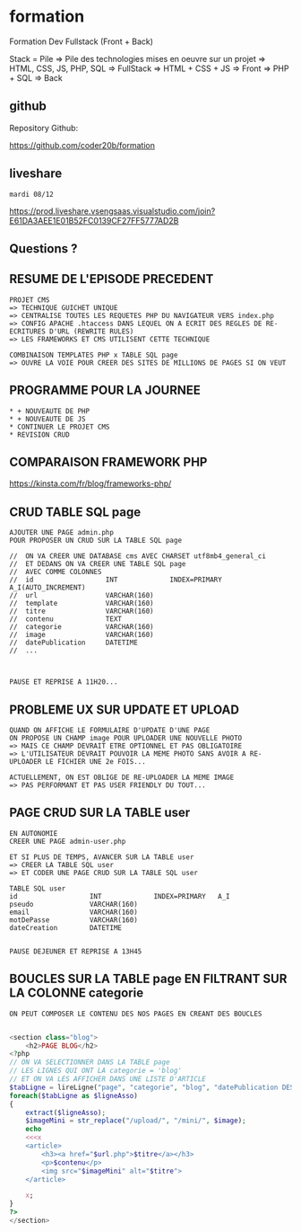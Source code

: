 # formation

Formation Dev Fullstack (Front + Back)

Stack = Pile
=> Pile des technologies mises en oeuvre sur un projet
=> HTML, CSS, JS, PHP, SQL  => FullStack
=> HTML + CSS + JS          => Front
=> PHP + SQL                => Back

## github

Repository Github:

https://github.com/coder20b/formation

## liveshare

    mardi 08/12

https://prod.liveshare.vsengsaas.visualstudio.com/join?E61DA3AEE1E01B52FC0139CF27FF5777AD2B

## Questions ?

## RESUME DE L'EPISODE PRECEDENT

    PROJET CMS
    => TECHNIQUE GUICHET UNIQUE
    => CENTRALISE TOUTES LES REQUETES PHP DU NAVIGATEUR VERS index.php
    => CONFIG APACHE .htaccess DANS LEQUEL ON A ECRIT DES REGLES DE RE-ECRITURES D'URL (REWRITE RULES)
    => LES FRAMEWORKS ET CMS UTILISENT CETTE TECHNIQUE

    COMBINAISON TEMPLATES PHP x TABLE SQL page
    => OUVRE LA VOIE POUR CREER DES SITES DE MILLIONS DE PAGES SI ON VEUT

## PROGRAMME POUR LA JOURNEE

    * + NOUVEAUTE DE PHP
    * + NOUVEAUTE DE JS
    * CONTINUER LE PROJET CMS
    * REVISION CRUD

## COMPARAISON FRAMEWORK PHP

https://kinsta.com/fr/blog/frameworks-php/


## CRUD TABLE SQL page


    AJOUTER UNE PAGE admin.php
    POUR PROPOSER UN CRUD SUR LA TABLE SQL page

    //  ON VA CREER UNE DATABASE cms AVEC CHARSET utf8mb4_general_ci
    //  ET DEDANS ON VA CREER UNE TABLE SQL page
    //  AVEC COMME COLONNES
    //  id                  INT             INDEX=PRIMARY   A_I(AUTO_INCREMENT)
    //  url                 VARCHAR(160)
    //  template            VARCHAR(160)
    //  titre               VARCHAR(160)
    //  contenu             TEXT
    //  categorie           VARCHAR(160)
    //  image               VARCHAR(160)
    //  datePublication     DATETIME
    //  ...



    PAUSE ET REPRISE A 11H20...

## PROBLEME UX SUR UPDATE ET UPLOAD


    QUAND ON AFFICHE LE FORMULAIRE D'UPDATE D'UNE PAGE
    ON PROPOSE UN CHAMP image POUR UPLOADER UNE NOUVELLE PHOTO
    => MAIS CE CHAMP DEVRAIT ETRE OPTIONNEL ET PAS OBLIGATOIRE
    => L'UTILISATEUR DEVRAIT POUVOIR LA MEME PHOTO SANS AVOIR A RE-UPLOADER LE FICHIER UNE 2e FOIS...

    ACTUELLEMENT, ON EST OBLIGE DE RE-UPLOADER LA MEME IMAGE
    => PAS PERFORMANT ET PAS USER FRIENDLY DU TOUT...


## PAGE CRUD SUR LA TABLE user

    EN AUTONOMIE
    CREER UNE PAGE admin-user.php
    
    ET SI PLUS DE TEMPS, AVANCER SUR LA TABLE user
    => CREER LA TABLE SQL user
    => ET CODER UNE PAGE CRUD SUR LA TABLE SQL user

    TABLE SQL user
    id                  INT             INDEX=PRIMARY   A_I
    pseudo              VARCHAR(160)
    email               VARCHAR(160)
    motDePasse          VARCHAR(160)
    dateCreation        DATETIME


    PAUSE DEJEUNER ET REPRISE A 13H45


## BOUCLES SUR LA TABLE page EN FILTRANT SUR LA COLONNE categorie

    ON PEUT COMPOSER LE CONTENU DES NOS PAGES EN CREANT DES BOUCLES
    
```php

<section class="blog">
    <h2>PAGE BLOG</h2>
<?php
// ON VA SELECTIONNER DANS LA TABLE page
// LES LIGNES QUI ONT LA categorie = 'blog'
// ET ON VA LES AFFICHER DANS UNE LISTE D'ARTICLE
$tabLigne = lireLigne("page", "categorie", "blog", "datePublication DESC");
foreach($tabLigne as $ligneAsso)
{
    extract($ligneAsso);
    $imageMini = str_replace("/upload/", "/mini/", $image);
    echo 
    <<<x
    <article>
        <h3><a href="$url.php">$titre</a></h3>
        <p>$contenu</p>
        <img src="$imageMini" alt="$titre">
    </article>

    x;
}
?>
</section>

```









































